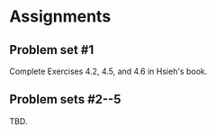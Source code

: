 # Assignments

## Problem set #1

Complete Exercises 4.2, 4.5, and 4.6 in Hsieh's book.

## Problem sets #2--5

TBD.